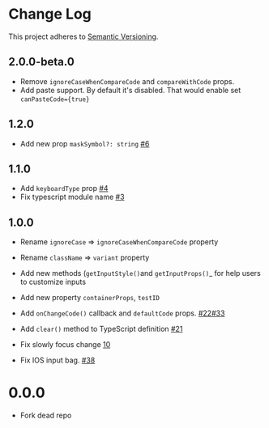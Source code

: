 # Change Log
This project adheres to [Semantic Versioning](http://semver.org/).

## 2.0.0-beta.0

* Remove `ignoreCaseWhenCompareCode` and `compareWithCode` props.
* Add paste support. By default it's disabled. That would enable set `canPasteCode={true}`


## 1.2.0
 
* Add new prop `maskSymbol?: string` [#6](https://github.com/retyui/react-native-confirmation-code-field/issues/6)

## 1.1.0
* Add `keyboardType` prop [#4](https://github.com/retyui/react-native-confirmation-code-field/pull/4)
* Fix typescript module name [#3](https://github.com/retyui/react-native-confirmation-code-field/pull/3)


## 1.0.0

* Rename `ignoreCase` => `ignoreCaseWhenCompareCode` property
* Rename `className` => `variant` property

* Add new methods (`getInputStyle()`and `getInputProps()`_  for help users to customize inputs
* Add new property `containerProps`, `testID`
* Add `onChangeCode()` callback and `defaultCode` props. [#22](https://github.com/ttdung11t2/react-native-confirmation-code-input/pull/22)[#33](https://github.com/ttdung11t2/react-native-confirmation-code-input/pull/33/files)
* Add `clear()` method to TypeScript definition [#21](https://github.com/ttdung11t2/react-native-confirmation-code-input/pull/21)

* Fix slowly focus change [10](https://github.com/ttdung11t2/react-native-confirmation-code-input/pull/10)
* Fix IOS input bag. [#38](https://github.com/ttdung11t2/react-native-confirmation-code-input/pull/38/files)

# 0.0.0

* Fork dead repo 
